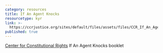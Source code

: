 ```yaml
---
category: resources
title: If An Agent Knocks
resourcetype: kyr
link: >-
  https://ccrjustice.org/sites/default/files/assets/files/CCR_If_An_Agent_Knocks.pdf
published: true
---
```

[Center for Constitutional Rights](https://www.ccrjustice.org) If An Agent Knocks booklet